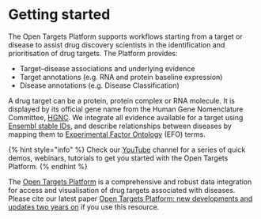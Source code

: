 # Getting started

The Open Targets Platform supports workflows starting from a target or disease to assist drug discovery scientists in the identification and prioritisation of drug targets. The Platform provides:

* Target–disease associations and underlying evidence
* Target annotations \(e.g. RNA and protein baseline expression\)
* Disease annotations \(e.g. Disease Classification\)

A drug target can be a protein, protein complex or RNA molecule. It is displayed by its official gene name from the Human Gene Nomenclature Committee, [HGNC](http://www.genenames.org/). We integrate all evidence available for a target using [Ensembl stable IDs](http://www.ensembl.org/info/genome/stable_ids/index.html), and describe relationships between diseases by mapping them to [Experimental Factor Ontology](http://www.ebi.ac.uk/efo/) \(EFO\) terms.

{% hint style="info" %}
Check our [YouTube](https://www.youtube.com/channel/UCLMrondxbT0DIGx5nGOSYOQ/featured) channel for a series of quick demos, webinars, tutorials to get you started with the Open Targets Platform.
{% endhint %}

The [Open Targets Platform](http://www.targetvalidation.org/) is a comprehensive and robust data integration for access and visualisation of  drug targets associated with diseases. Please cite our latest paper [Open Targets Platform: new developments and updates two years on](https://academic.oup.com/nar/advance-article/doi/10.1093/nar/gky1133/5193331) if you use this resource.

